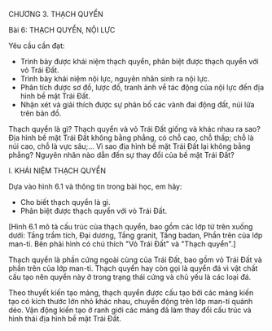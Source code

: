 CHƯƠNG 3. THẠCH QUYỂN

Bài 6: THẠCH QUYỂN, NỘI LỰC

Yêu cầu cần đạt:
- Trình bày được khái niệm thạch quyển, phân biệt được thạch quyển với vỏ Trái Đất.
- Trình bày khái niệm nội lực, nguyên nhân sinh ra nội lực.
- Phân tích được sơ đồ, lược đồ, tranh ảnh về tác động của nội lực đến địa hình bề mặt Trái Đất.
- Nhận xét và giải thích được sự phân bố các vành đai động đất, núi lửa trên bản đồ.

Thạch quyển là gì? Thạch quyển và vỏ Trái Đất giống và khác nhau ra sao?
Địa hình bề mặt Trái Đất không bằng phẳng, có chỗ cao, chỗ thấp; chỗ là núi cao, chỗ là vực sâu;...
Vì sao địa hình bề mặt Trái Đất lại không bằng phẳng? Nguyên nhân nào dẫn đến sự thay đổi của bề mặt Trái Đất?

I. KHÁI NIỆM THẠCH QUYỂN

Dựa vào hình 6.1 và thông tin trong bài học, em hãy:
- Cho biết thạch quyển là gì.
- Phân biệt được thạch quyển với vỏ Trái Đất.

[Hình 6.1 mô tả cấu trúc của thạch quyển, bao gồm các lớp từ trên xuống dưới: Tầng trầm tích, Đại dương, Tầng granit, Tầng badan, Phần trên của lớp man-ti. Bên phải hình có chú thích "Vỏ Trái Đất" và "Thạch quyển".]

Thạch quyển là phần cứng ngoài cùng của Trái Đất, bao gồm vỏ Trái Đất và phần trên của lớp man-ti. Thạch quyển hay còn gọi là quyển đá vì vật chất cấu tạo nên quyển này ở trong trạng thái cứng và chủ yếu là các loại đá.

Theo thuyết kiến tạo mảng, thạch quyển được cấu tạo bởi các mảng kiến tạo có kích thước lớn nhỏ khác nhau, chuyển động trên lớp man-ti quánh dẻo. Vận động kiến tạo ở ranh giới các mảng đã làm thay đổi cấu trúc và hình thái địa hình bề mặt Trái Đất.